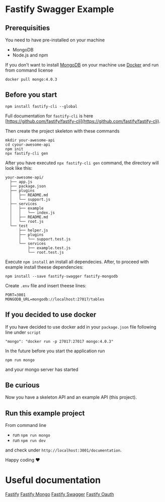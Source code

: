 # Fastify Swagger Example

## Prerequisities

You need to have pre-installed on your machine
- MongoDB
- Node.js and npm

If you don't want to install [MongoDB](https://www.mongodb.com/it) on your machine use [Docker](https://www.docker.com/) and run from command license

```
docker pull mongo:4.0.3
```

## Before you start

```
npm install fastify-cli --global
```

Full documentation for `fastify-cli` is here [https://github.com/fastify/fastify-cli](https://github.com/fastify/fastify-cli).

Then create the project skeleton with these commands

```
mkdir your-awesome-api
cd cyour-awesome-api
npm init
npx fastify-cli gen
```

After you have executed `npx fastify-cli gen` command, the directory will look like this:

```
your-awesome-api/
  ├── app.js
  ├── package.json
  ├── plugins
  │   ├── README.md
  │   └── support.js
  ├── services
  │   ├── example
  │   │   └── index.js
  │   ├── README.md
  │   └── root.js
  └── test
      ├── helper.js
      ├── plugins
      │   └── support.test.js
      └── services
          ├── example.test.js
          └── root.test.js
```

Execute `npm install` an install all dependecies. After, to proceed with example install theese dependencies:

```
npm install --save fastify-swagger fastify-mongodb
```

Create `.env` file and insert theese lines:

```
PORT=3001
MONGODB_URL=mongodb://localhost:27017/tables
```

## If you decided to use docker

If you have decided to use docker add in your `package.json` file following line under `script`

```
"mongo": "docker run -p 27017:27017 mongo:4.0.3"
```

In the future before you start the application run

```
npm run mongo
```

and your mongo server has started

## Be curious

Now you have a skeleton API and an example API (this project).

## Run this example project

From command line

- run `npm run mongo`
- run `npm run dev`

and check under `http://localhost:3001/documentation`.

Happy coding :heart:

# Useful documentation

[Fastify](https://www.fastify.io/)
[Fastify Mongo](https://github.com/fastify/fastify-mongodb)
[Fastify Swagger](https://github.com/fastify/fastify-swagger)
[Fastify Oauth](https://github.com/fastify/fastify-oauth2)

